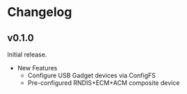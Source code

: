 # Changelog

## v0.1.0

Initial release.

* New Features
  * Configure USB Gadget devices via ConfigFS
  * Pre-configured RNDIS+ECM+ACM composite device
